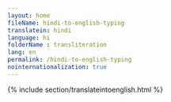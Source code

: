 ```yaml
--- 
layout: home 
fileName: hindi-to-english-typing
translatein: hindi
language: hi
folderName : transliteration
lang: en
permalink: /hindi-to-english-typing
nointernationalization: true
---
```

{% include section/translateintoenglish.html %}